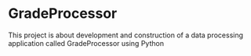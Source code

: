 # GradeProcessor
This project is about development and construction of a data processing application called GradeProcessor using Python
